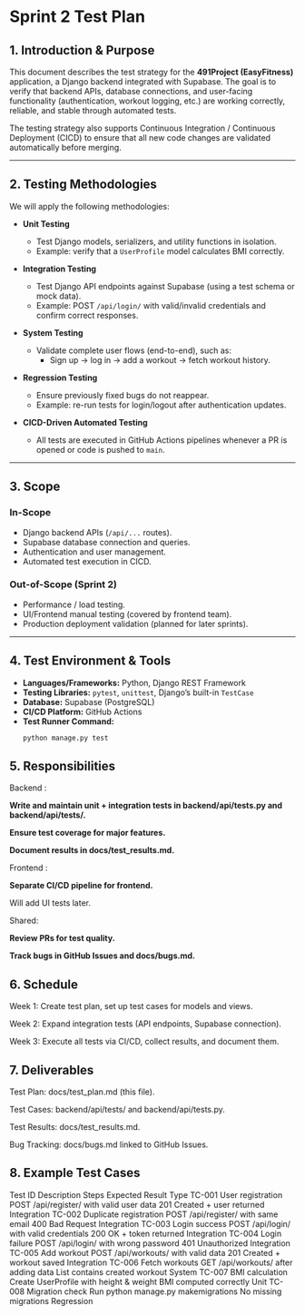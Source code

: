 # Sprint 2 Test Plan

## 1. Introduction & Purpose
This document describes the test strategy for the **491Project (EasyFitness)** application, a Django backend integrated with Supabase. The goal is to verify that backend APIs, database connections, and user-facing functionality (authentication, workout logging, etc.) are working correctly, reliable, and stable through automated tests.

The testing strategy also supports Continuous Integration / Continuous Deployment (CICD) to ensure that all new code changes are validated automatically before merging.

---

## 2. Testing Methodologies

We will apply the following methodologies:

- **Unit Testing**
  - Test Django models, serializers, and utility functions in isolation.
  - Example: verify that a `UserProfile` model calculates BMI correctly.
  
- **Integration Testing**
  - Test Django API endpoints against Supabase (using a test schema or mock data).
  - Example: POST `/api/login/` with valid/invalid credentials and confirm correct responses.
  
- **System Testing**
  - Validate complete user flows (end-to-end), such as:
    - Sign up → log in → add a workout → fetch workout history.
  
- **Regression Testing**
  - Ensure previously fixed bugs do not reappear.
  - Example: re-run tests for login/logout after authentication updates.
  
- **CICD-Driven Automated Testing**
  - All tests are executed in GitHub Actions pipelines whenever a PR is opened or code is pushed to `main`.

---

## 3. Scope

### In-Scope
- Django backend APIs (`/api/...` routes).
- Supabase database connection and queries.
- Authentication and user management.
- Automated test execution in CICD.

### Out-of-Scope (Sprint 2)
- Performance / load testing.
- UI/Frontend manual testing (covered by frontend team).
- Production deployment validation (planned for later sprints).

---

## 4. Test Environment & Tools
- **Languages/Frameworks:** Python, Django REST Framework
- **Testing Libraries:** `pytest`, `unittest`, Django’s built-in `TestCase`
- **Database:** Supabase (PostgreSQL)
- **CI/CD Platform:** GitHub Actions
- **Test Runner Command:**  
  ```bash
  python manage.py test

## 5. Responsibilities

Backend :

**Write and maintain unit + integration tests in backend/api/tests.py and backend/api/tests/.**

**Ensure test coverage for major features.**

**Document results in docs/test_results.md.**

Frontend  :

**Separate CI/CD pipeline for frontend.**

Will add UI tests later.

Shared:

**Review PRs for test quality.**

**Track bugs in GitHub Issues and docs/bugs.md.**


##  6. Schedule

Week 1: Create test plan, set up test cases for models and views.

Week 2: Expand integration tests (API endpoints, Supabase connection).

Week 3: Execute all tests via CI/CD, collect results, and document them.

## 7. Deliverables

Test Plan: docs/test_plan.md (this file).

Test Cases: backend/api/tests/ and backend/api/tests.py.

Test Results: docs/test_results.md.

Bug Tracking: docs/bugs.md linked to GitHub Issues.

## 8. Example Test Cases
Test ID	Description	Steps	Expected Result	Type
TC-001	User registration	POST /api/register/ with valid user data	201 Created + user returned	Integration
TC-002	Duplicate registration	POST /api/register/ with same email	400 Bad Request	Integration
TC-003	Login success	POST /api/login/ with valid credentials	200 OK + token returned	Integration
TC-004	Login failure	POST /api/login/ with wrong password	401 Unauthorized	Integration
TC-005	Add workout	POST /api/workouts/ with valid data	201 Created + workout saved	Integration
TC-006	Fetch workouts	GET /api/workouts/ after adding data	List contains created workout	System
TC-007	BMI calculation	Create UserProfile with height & weight	BMI computed correctly	Unit
TC-008	Migration check	Run python manage.py makemigrations	No missing migrations	Regression